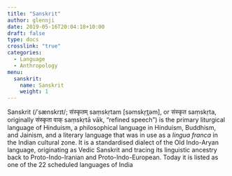 ```yaml
---
title: "Sanskrit"
author: glennji
date: 2019-05-16T20:04:18+10:00
draft: false
type: docs
crosslink: "true"
categories:
  - Language
  - Anthropology
menu:
  sanskrit:
    name: Sanskrit
    weight: 1
---
```

Sanskrit (/ˈsænskrɪt/; संस्कृतम् saṃskṛtam [səmskr̩t̪əm], or संस्कृत saṃskṛta, originally संस्कृता वाक् saṃskṛtā vāk, “refined speech”) is the primary liturgical language of Hinduism, a philosophical language in Hinduism, Buddhism, and Jainism, and a literary language that was in use as a _lingua franca_ in the Indian cultural zone. It is a standardised dialect of the Old Indo-Aryan language, originating as Vedic Sanskrit and tracing its linguistic ancestry back to Proto-Indo-Iranian and Proto-Indo-European. Today it is listed as one of the 22 scheduled languages of India
